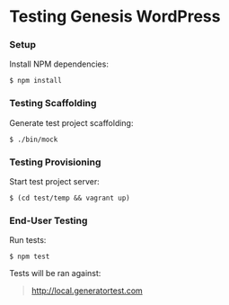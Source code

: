 # Testing Genesis WordPress

### Setup

Install NPM dependencies:

```shell
$ npm install
```

### Testing Scaffolding

Generate test project scaffolding:

```shell
$ ./bin/mock
```

### Testing Provisioning

Start test project server:

```shell
$ (cd test/temp && vagrant up)
```

### End-User Testing

Run tests:

```shell
$ npm test
```

Tests will be ran against:

> http://local.generatortest.com
